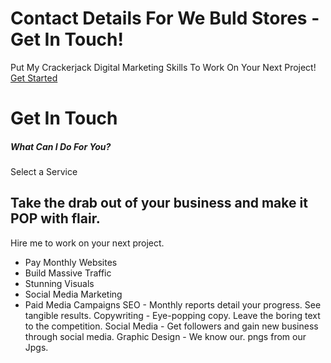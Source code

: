 # Contact Details For We Buld Stores - Get In Touch!
Put My Crackerjack Digital Marketing Skills To Work On Your Next Project!
[Get Started](https://www.webuildstores.co.uk/contact)
# Get In Touch
##### What Can I Do For You?
Select a Service
## Take the drab out of your business and make it POP with flair.
Hire me to work on your next project.
 * Pay Monthly Websites
 * Build Massive Traffic
 * Stunning Visuals
 * Social Media Marketing
 * Paid Media Campaigns
SEO - Monthly reports detail your progress. See tangible results.
Copywriting - Eye-popping copy. Leave the boring text to the competition.
Social Media - Get followers and gain new business through social media.
Graphic Design - We know our. pngs from our Jpgs.
